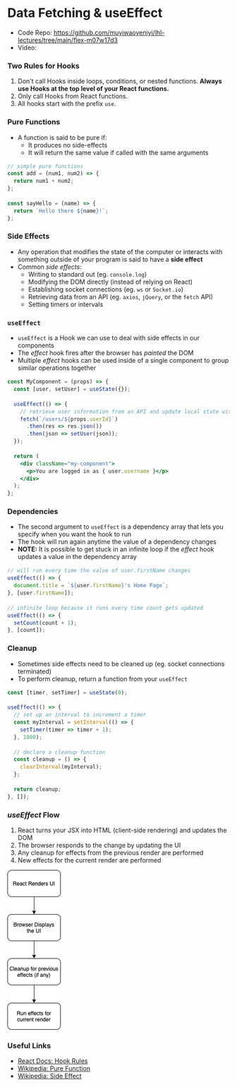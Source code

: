 # Data Fetching & useEffect

 - Code Repo: https://github.com/muyiwaoyeniyi/lhl-lectures/tree/main/flex-m07w17d3
 - Video:

### Two Rules for Hooks
1. Don't call Hooks inside loops, conditions, or nested functions. **Always use Hooks at the top level of your React functions.**
2. Only call Hooks from React functions.
3. All hooks start with the prefix `use`.

### Pure Functions
- A function is said to be pure if:
  - It produces no side-effects
  - It will return the same value if called with the same arguments

```js
// simple pure functions
const add = (num1, num2) => {
  return num1 + num2;
};

const sayHello = (name) => {
  return `Hello there ${name}!`;
};
```

### Side Effects
- Any operation that modifies the state of the computer or interacts with something outside of your program is said to have a **side effect**
- Common _side effects_:
  - Writing to standard out (eg. `console.log`)
  - Modifying the DOM directly (instead of relying on React)
  - Establishing socket connections (eg. `ws` or `Socket.io`)
  - Retrieving data from an API (eg. `axios`, `jQuery`, or the `fetch` API)
  - Setting timers or intervals

### `useEffect`
- `useEffect` is a Hook we can use to deal with side effects in our components
- The _effect_ hook fires after the browser has _painted_ the DOM
- Multiple _effect_ hooks can be used inside of a single component to group similar operations together

```jsx
const MyComponent = (props) => {
  const [user, setUser] = useState({});

  useEffect(() => {
    // retrieve user information from an API and update local state with the response
    fetch(`/users/${props.userId}`)
      .then(res => res.json())
      .then(json => setUser(json));
  });

  return (
    <div className="my-component">
      <p>You are logged in as { user.username }</p>
    </div>
  );
};
```

### Dependencies
- The second argument to `useEffect` is a dependency array that lets you specify when you want the hook to run
- The hook will run again anytime the value of a dependency changes
- **NOTE:** It is possible to get stuck in an infinite loop if the _effect_ hook updates a value in the dependency array

```jsx
// will run every time the value of user.firstName changes
useEffect(() => {
  document.title = `${user.firstName}'s Home Page`;
}, [user.firstName]);

// infinite loop because it runs every time count gets updated
useEffect(() => {
  setCount(count + 1);
}, [count]);
```

### Cleanup
- Sometimes side effects need to be cleaned up (eg. socket connections terminated)
- To perform cleanup, return a function from your `useEffect`

```jsx
const [timer, setTimer] = useState(0);

useEffect(() => {
  // set up an interval to increment a timer
  const myInterval = setInterval(() => {
    setTimer(timer => timer + 1);
  }, 1000);

  // declare a cleanup function
  const cleanup = () => {
    clearInterval(myInterval);
  };

  return cleanup;
}, []);
```

### _useEffect_ Flow
1. React turns your JSX into HTML (client-side rendering) and updates the DOM
2. The browser responds to the change by updating the UI
3. Any cleanup for effects from the previous render are performed
4. New effects for the current render are performed

![_useEffect_ flow](https://raw.githubusercontent.com/andydlindsay/lectures/master/w07d04/useEffect%20Flow.png)

### Useful Links
- [React Docs: Hook Rules](https://reactjs.org/docs/hooks-rules.html)
- [Wikipedia: Pure Function](https://en.wikipedia.org/wiki/Pure_function)
- [Wikipedia: Side Effect](https://en.wikipedia.org/wiki/Side_effect_(computer_science))